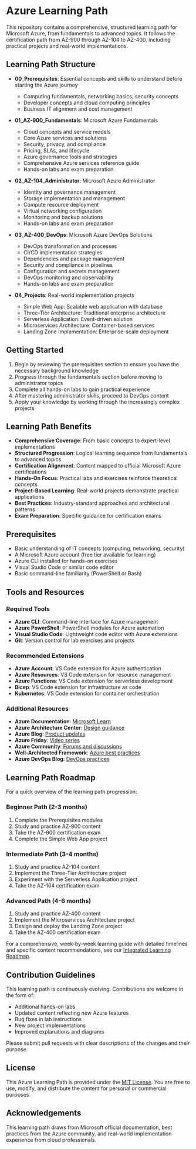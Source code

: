 # Azure Learning Path

This repository contains a comprehensive, structured learning path for Microsoft Azure, from fundamentals to advanced topics. It follows the certification path from AZ-900 through AZ-104 to AZ-400, including practical projects and real-world implementations.

## Learning Path Structure

- **00_Prerequisites**: Essential concepts and skills to understand before starting the Azure journey
  - Computing fundamentals, networking basics, security concepts
  - Developer concepts and cloud computing principles
  - Business IT alignment and cost management
  
- **01_AZ-900_Fundamentals**: Microsoft Azure Fundamentals
  - Cloud concepts and service models
  - Core Azure services and solutions
  - Security, privacy, and compliance
  - Pricing, SLAs, and lifecycle
  - Azure governance tools and strategies
  - Comprehensive Azure services reference guide
  - Hands-on labs and exam preparation

- **02_AZ-104_Administrator**: Microsoft Azure Administrator
  - Identity and governance management
  - Storage implementation and management
  - Compute resource deployment
  - Virtual networking configuration
  - Monitoring and backup solutions
  - Hands-on labs and exam preparation

- **03_AZ-400_DevOps**: Microsoft Azure DevOps Solutions
  - DevOps transformation and processes
  - CI/CD implementation strategies
  - Dependencies and package management
  - Security and compliance in pipelines
  - Configuration and secrets management
  - DevOps monitoring and observability
  - Hands-on labs and exam preparation

- **04_Projects**: Real-world implementation projects
  - Simple Web App: Scalable web application with database
  - Three-Tier Architecture: Traditional enterprise architecture
  - Serverless Application: Event-driven solution
  - Microservices Architecture: Container-based services
  - Landing Zone Implementation: Enterprise-scale deployment

## Getting Started

1. Begin by reviewing the prerequisites section to ensure you have the necessary background knowledge
2. Progress through the fundamentals section before moving to administrator topics
3. Complete all hands-on labs to gain practical experience
4. After mastering administrator skills, proceed to DevOps content
5. Apply your knowledge by working through the increasingly complex projects

## Learning Path Benefits

- **Comprehensive Coverage**: From basic concepts to expert-level implementations
- **Structured Progression**: Logical learning sequence from fundamentals to advanced topics
- **Certification Alignment**: Content mapped to official Microsoft Azure certifications
- **Hands-On Focus**: Practical labs and exercises reinforce theoretical concepts
- **Project-Based Learning**: Real-world projects demonstrate practical applications
- **Best Practices**: Industry-standard approaches and architectural patterns
- **Exam Preparation**: Specific guidance for certification exams

## Prerequisites

- Basic understanding of IT concepts (computing, networking, security)
- A Microsoft Azure account (free tier available for learning)
- Azure CLI installed for hands-on exercises
- Visual Studio Code or similar code editor
- Basic command-line familiarity (PowerShell or Bash)

## Tools and Resources

### Required Tools
- **Azure CLI**: Command-line interface for Azure management
- **Azure PowerShell**: PowerShell modules for Azure automation
- **Visual Studio Code**: Lightweight code editor with Azure extensions
- **Git**: Version control for lab exercises and projects

### Recommended Extensions
- **Azure Account**: VS Code extension for Azure authentication
- **Azure Resources**: VS Code extension for resource management
- **Azure Functions**: VS Code extension for serverless development
- **Bicep**: VS Code extension for infrastructure as code
- **Kubernetes**: VS Code extension for container orchestration

### Additional Resources
- **Azure Documentation**: [Microsoft Learn](https://learn.microsoft.com/en-us/azure)
- **Azure Architecture Center**: [Design guidance](https://learn.microsoft.com/en-us/azure/architecture/)
- **Azure Blog**: [Product updates](https://azure.microsoft.com/en-us/blog/)
- **Azure Friday**: [Video series](https://learn.microsoft.com/en-us/shows/azure-friday/)
- **Azure Community**: [Forums and discussions](https://techcommunity.microsoft.com/t5/azure/ct-p/Azure)
- **Well-Architected Framework**: [Azure best practices](https://learn.microsoft.com/en-us/azure/well-architected/)
- **Azure DevOps Blog**: [DevOps practices](https://devblogs.microsoft.com/devops/)

## Learning Path Roadmap

For a quick overview of the learning path progression:

### Beginner Path (2-3 months)
1. Complete the Prerequisites modules
2. Study and practice AZ-900 content
3. Take the AZ-900 certification exam
4. Complete the Simple Web App project

### Intermediate Path (3-4 months)
1. Study and practice AZ-104 content
2. Implement the Three-Tier Architecture project
3. Experiment with the Serverless Application project
4. Take the AZ-104 certification exam

### Advanced Path (4-6 months)
1. Study and practice AZ-400 content
2. Implement the Microservices Architecture project
3. Design and deploy the Landing Zone project
4. Take the AZ-400 certification exam

For a comprehensive, week-by-week learning guide with detailed timelines and specific content recommendations, see our [Integrated Learning Roadmap](./Integrated_Learning_Roadmap.md).

## Contribution Guidelines

This learning path is continuously evolving. Contributions are welcome in the form of:
- Additional hands-on labs
- Updated content reflecting new Azure features
- Bug fixes in lab instructions
- New project implementations
- Improved explanations and diagrams

Please submit pull requests with clear descriptions of the changes and their purpose.

## License

This Azure Learning Path is provided under the [MIT License](LICENSE). You are free to use, modify, and distribute the content for personal or commercial purposes.

## Acknowledgements

This learning path draws from Microsoft official documentation, best practices from the Azure community, and real-world implementation experience from cloud professionals.